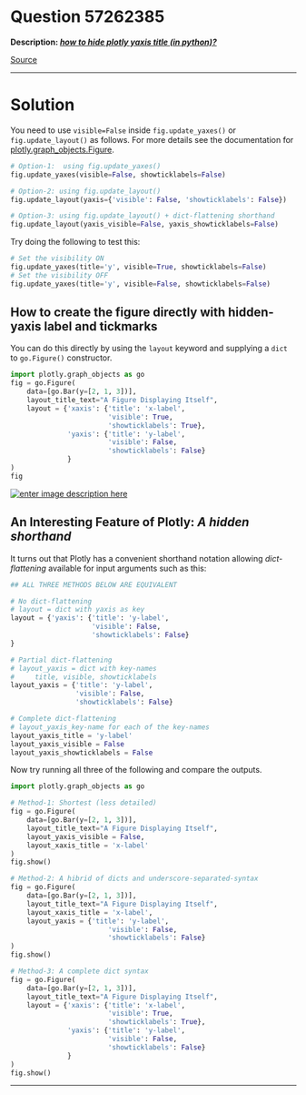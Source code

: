 # Question 57262385

**Description: [_how to hide plotly yaxis title (in python)?_][#Q]**

[Source][#Q]

[#Q]: https://stackoverflow.com/questions/61693014/how-to-hide-plotly-yaxis-title-in-python

---

# Solution

You need to use `visible=False` inside `fig.update_yaxes()` or `fig.update_layout()` as follows. For more details see the documentation for [plotly.graph_objects.Figure][#plotly-go-figure].

[#plotly-go-figure]: https://plotly.github.io/plotly.py-docs/generated/plotly.graph_objects.Figure.html

```python
# Option-1:  using fig.update_yaxes()
fig.update_yaxes(visible=False, showticklabels=False)

# Option-2: using fig.update_layout()
fig.update_layout(yaxis={'visible': False, 'showticklabels': False})

# Option-3: using fig.update_layout() + dict-flattening shorthand
fig.update_layout(yaxis_visible=False, yaxis_showticklabels=False)
```

Try doing the following to test this:

```python
# Set the visibility ON
fig.update_yaxes(title='y', visible=True, showticklabels=False)
# Set the visibility OFF
fig.update_yaxes(title='y', visible=False, showticklabels=False)
```

## How to create the figure directly with hidden-yaxis label and tickmarks

You can do this directly by using the `layout` keyword and supplying a `dict` to `go.Figure()` constructor.

```python
import plotly.graph_objects as go
fig = go.Figure(
    data=[go.Bar(y=[2, 1, 3])],
    layout_title_text="A Figure Displaying Itself",
    layout = {'xaxis': {'title': 'x-label',
                        'visible': True,
                        'showticklabels': True},
              'yaxis': {'title': 'y-label',
                        'visible': False,
                        'showticklabels': False}
              }
)
fig
```
[![enter image description here][1]][1]


## An Interesting Feature of Plotly: _A hidden shorthand_

It turns out that Plotly has a convenient shorthand notation allowing _dict-flattening_ available for input arguments such as this:

```python
## ALL THREE METHODS BELOW ARE EQUIVALENT

# No dict-flattening
# layout = dict with yaxis as key
layout = {'yaxis': {'title': 'y-label',
                    'visible': False,
                    'showticklabels': False}
}

# Partial dict-flattening
# layout_yaxis = dict with key-names
#     title, visible, showticklabels
layout_yaxis = {'title': 'y-label',
                'visible': False,
                'showticklabels': False}

# Complete dict-flattening
# layout_yaxis_key-name for each of the key-names
layout_yaxis_title = 'y-label'
layout_yaxis_visible = False
layout_yaxis_showticklabels = False
```

Now try running all three of the following and compare the outputs.

```python
import plotly.graph_objects as go

# Method-1: Shortest (less detailed)
fig = go.Figure(
    data=[go.Bar(y=[2, 1, 3])],
    layout_title_text="A Figure Displaying Itself",
    layout_yaxis_visible = False,
    layout_xaxis_title = 'x-label'
)
fig.show()

# Method-2: A hibrid of dicts and underscore-separated-syntax
fig = go.Figure(
    data=[go.Bar(y=[2, 1, 3])],
    layout_title_text="A Figure Displaying Itself",
    layout_xaxis_title = 'x-label',
    layout_yaxis = {'title': 'y-label',
                        'visible': False,
                        'showticklabels': False}
)
fig.show()

# Method-3: A complete dict syntax
fig = go.Figure(
    data=[go.Bar(y=[2, 1, 3])],
    layout_title_text="A Figure Displaying Itself",
    layout = {'xaxis': {'title': 'x-label',
                        'visible': True,
                        'showticklabels': True},
              'yaxis': {'title': 'y-label',
                        'visible': False,
                        'showticklabels': False}
              }
)
fig.show()
```

  [1]: https://i.stack.imgur.com/rJDfC.png

---
